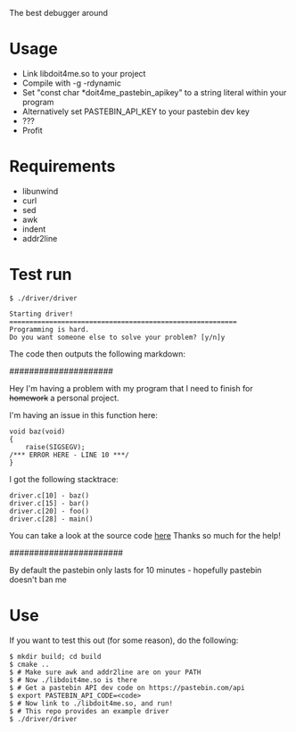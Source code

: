 The best debugger around

# Usage

* Link libdoit4me.so to your project
* Compile with -g -rdynamic
* Set "const char *doit4me_pastebin_apikey" to a string literal within your program
* Alternatively set PASTEBIN_API_KEY to your pastebin dev key
* ???
* Profit

# Requirements

* libunwind
* curl
* sed
* awk
* indent
* addr2line

# Test run

    $ ./driver/driver

    Starting driver!
    =========================================================
    Programming is hard.
    Do you want someone else to solve your problem? [y/n]y

The code then outputs the following markdown:

#####################

Hey I'm having a problem with my program that I need to finish for ~~homework~~ a personal project.

I'm having an issue in this function here:

    void baz(void)
    {
        raise(SIGSEGV);
    /*** ERROR HERE - LINE 10 ***/
    }



I got the following stacktrace:

    driver.c[10] - baz()
    driver.c[15] - bar()
    driver.c[20] - foo()
    driver.c[28] - main()


You can take a look at the source code [here](https://pastebin.com/s5SYse9z)
Thanks so much for the help!


#######################


By default the pastebin only lasts for 10 minutes - hopefully pastebin doesn't ban me

# Use

If you want to test this out (for some reason), do the following:

    $ mkdir build; cd build
    $ cmake ..
    $ # Make sure awk and addr2line are on your PATH
    $ # Now ./libdoit4me.so is there
    $ # Get a pastebin API dev code on https://pastebin.com/api
    $ export PASTEBIN_API_CODE=<code>
    $ # Now link to ./libdoit4me.so, and run!
    $ # This repo provides an example driver
    $ ./driver/driver
